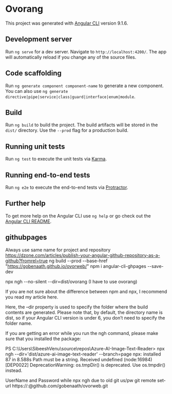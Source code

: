 # Ovorang

This project was generated with [Angular CLI](https://github.com/angular/angular-cli) version 9.1.6.

## Development server

Run `ng serve` for a dev server. Navigate to `http://localhost:4200/`. The app will automatically reload if you change any of the source files.

## Code scaffolding

Run `ng generate component component-name` to generate a new component. You can also use `ng generate directive|pipe|service|class|guard|interface|enum|module`.

## Build

Run `ng build` to build the project. The build artifacts will be stored in the `dist/` directory. Use the `--prod` flag for a production build.

## Running unit tests

Run `ng test` to execute the unit tests via [Karma](https://karma-runner.github.io).

## Running end-to-end tests

Run `ng e2e` to execute the end-to-end tests via [Protractor](http://www.protractortest.org/).

## Further help

To get more help on the Angular CLI use `ng help` or go check out the [Angular CLI README](https://github.com/angular/angular-cli/blob/master/README.md).

## githubpages

Always use same name for project and repository
https://dzone.com/articles/publish-your-angular-github-repository-as-a-github?fromrel=true
ng build --prod --base-href "https://gobenaath.github.io/ovorweb/"
npm i angular-cli-ghpages --save-dev

npx ngh --no-silent --dir=dist/ovorang (I have to use ovorang)

If you are not sure about the difference between npm and npx, I recommend you read my article here.

Here, the –dir property is used to specify the folder where the build contents are generated. Please note that, by default, the directory name is dist, so if your Angular CLI version is under 6, you don’t need to specify the folder name.

If you are getting an error while you run the ngh command, please make sure that you installed the package:

PS C:\Users\SibeeshVenu\source\repos\Azure-AI-Image-Text-Reader> npx ngh --dir='dist/azure-ai-image-text-reader' --branch=page
npx: installed 87 in 8.588s
Path must be a string. Received undefined
(node:16984) [DEP0022] DeprecationWarning: os.tmpDir() is deprecated. Use os.tmpdir() instead.

UserName and Password while npx ngh due to old git us/pw
git remote set-url https://<username>:<pw>@github.com/gobenaath/ovorweb.git
